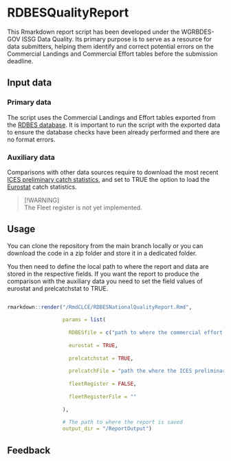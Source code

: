 # RDBESQualityReport

This Rmarkdown report script has been developed under the WGRBDES-GOV ISSG Data Quality. Its primary purpose is to serve as a resource for data submitters, helping them identify and correct potential errors on the Commercial Landings and Commercial Effort tables before the submission deadline.

## Input data

### Primary data

The script uses the Commercial Landings and Effort tables exported from the [RDBES database](https://rdbes.ices.dk/#/). It is important to run the script with the exported data to ensure the database checks have been already performed and there are no format errors.

### Auxiliary data

Comparisons with other data sources require to download the most recent [ICES preliminary catch statistics](https://data.ices.dk/rec12/login.aspx), and set to TRUE the option to load the [Eurostat](https://ec.europa.eu/eurostat/databrowser/view/tag00076/default/table?lang=en&category=t_fish) catch statistics.

> [!WARNING]\
> The Fleet register is not yet implemented.

## Usage

You can clone the repository from the main branch locally or you can download the code in a zip folder and store it in a dedicated folder.

You then need to define the local path to where the report and data are stored in the respective fields. If you want the report to produce the comparison with the auxiliary data you need to set the field values of eurostat and prelcatchstat to TRUE.

``` r

rmarkdown::render("/RmdCLCE/RDBESNationalQualityReport.Rmd", 
                  
                  params = list(
                    
                    RDBESfile = c("path to where the commercial effort file is", "path to where the commercial landings file is"),
                    
                    eurostat = TRUE,
                    
                    prelcatchstat = TRUE,
                    
                    prelcatchFile = "path the where the ICES preliminary catch statistics file is", 
                    
                    fleetRegister = FALSE,   
                    
                    fleetRegisterFile = ""
                    
                  ),
                  
                  # The path to where the report is saved 
                  output_dir = "/ReportOutput")
```

## Feedback
